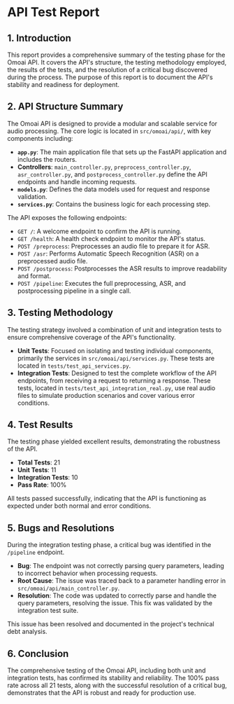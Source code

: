 # API Test Report

## 1. Introduction

This report provides a comprehensive summary of the testing phase for the Omoai API. It covers the API's structure, the testing methodology employed, the results of the tests, and the resolution of a critical bug discovered during the process. The purpose of this report is to document the API's stability and readiness for deployment.

## 2. API Structure Summary

The Omoai API is designed to provide a modular and scalable service for audio processing. The core logic is located in `src/omoai/api/`, with key components including:

- **`app.py`**: The main application file that sets up the FastAPI application and includes the routers.
- **Controllers**: `main_controller.py`, `preprocess_controller.py`, `asr_controller.py`, and `postprocess_controller.py` define the API endpoints and handle incoming requests.
- **`models.py`**: Defines the data models used for request and response validation.
- **`services.py`**: Contains the business logic for each processing step.

The API exposes the following endpoints:

- `GET /`: A welcome endpoint to confirm the API is running.
- `GET /health`: A health check endpoint to monitor the API's status.
- `POST /preprocess`: Preprocesses an audio file to prepare it for ASR.
- `POST /asr`: Performs Automatic Speech Recognition (ASR) on a preprocessed audio file.
- `POST /postprocess`: Postprocesses the ASR results to improve readability and format.
- `POST /pipeline`: Executes the full preprocessing, ASR, and postprocessing pipeline in a single call.

## 3. Testing Methodology

The testing strategy involved a combination of unit and integration tests to ensure comprehensive coverage of the API's functionality.

- **Unit Tests**: Focused on isolating and testing individual components, primarily the services in `src/omoai/api/services.py`. These tests are located in `tests/test_api_services.py`.
- **Integration Tests**: Designed to test the complete workflow of the API endpoints, from receiving a request to returning a response. These tests, located in `tests/test_api_integration_real.py`, use real audio files to simulate production scenarios and cover various error conditions.

## 4. Test Results

The testing phase yielded excellent results, demonstrating the robustness of the API.

- **Total Tests**: 21
- **Unit Tests**: 11
- **Integration Tests**: 10
- **Pass Rate**: 100%

All tests passed successfully, indicating that the API is functioning as expected under both normal and error conditions.

## 5. Bugs and Resolutions

During the integration testing phase, a critical bug was identified in the `/pipeline` endpoint.

- **Bug**: The endpoint was not correctly parsing query parameters, leading to incorrect behavior when processing requests.
- **Root Cause**: The issue was traced back to a parameter handling error in `src/omoai/api/main_controller.py`.
- **Resolution**: The code was updated to correctly parse and handle the query parameters, resolving the issue. This fix was validated by the integration test suite.

This issue has been resolved and documented in the project's technical debt analysis.

## 6. Conclusion

The comprehensive testing of the Omoai API, including both unit and integration tests, has confirmed its stability and reliability. The 100% pass rate across all 21 tests, along with the successful resolution of a critical bug, demonstrates that the API is robust and ready for production use.

